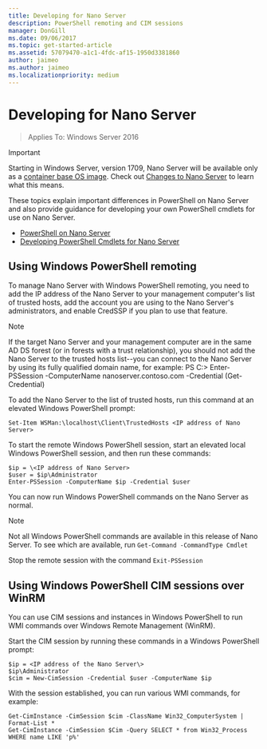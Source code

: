 ```yaml
---
title: Developing for Nano Server
description: PowerShell remoting and CIM sessions
manager: DonGill
ms.date: 09/06/2017
ms.topic: get-started-article
ms.assetid: 57079470-a1c1-4fdc-af15-1950d3381860
author: jaimeo
ms.author: jaimeo
ms.localizationpriority: medium
---
```

# Developing for Nano Server

>Applies To: Windows Server 2016

> [!IMPORTANT]
> Starting in Windows Server, version 1709, Nano Server will be available only as a [container base OS image](/virtualization/windowscontainers/quick-start/using-insider-container-images#install-base-container-image). Check out [Changes to Nano Server](nano-in-semi-annual-channel.md) to learn what this means.

These topics explain important differences in PowerShell on Nano Server and also provide guidance for developing your own PowerShell cmdlets for use on Nano Server.

- [PowerShell on Nano Server](PowerShell-on-Nano-Server.md)
- [Developing PowerShell Cmdlets for Nano Server](Developing-PowerShell-Cmdlets-for-Nano-Server.md)

## Using Windows PowerShell remoting
To manage Nano Server with Windows PowerShell remoting, you need to add the IP address of the Nano Server to your management computer's list of trusted hosts, add the account you are using to the Nano Server's administrators, and enable CredSSP if you plan to use that feature.

> [!NOTE]
> If the target Nano Server and your management computer are in the same AD DS forest (or in forests with a trust relationship), you should not add the Nano Server to the trusted hosts list--you can connect to the Nano Server by using its fully qualified domain name, for example:
>     PS C:\> Enter-PSSession -ComputerName nanoserver.contoso.com -Credential (Get-Credential)


To add the Nano Server to the list of trusted hosts, run this command at an elevated Windows PowerShell prompt:

`Set-Item WSMan:\localhost\Client\TrustedHosts <IP address of Nano Server>`

To start the remote Windows PowerShell session, start an elevated local Windows PowerShell session, and then run these commands:


```
$ip = \<IP address of Nano Server>
$user = $ip\Administrator
Enter-PSSession -ComputerName $ip -Credential $user
```


You can now run Windows PowerShell commands on the Nano Server as normal.

> [!NOTE]
> Not all Windows PowerShell commands are available in this release of Nano Server. To see which are available, run `Get-Command -CommandType Cmdlet`

Stop the remote session with the command `Exit-PSSession`

## Using Windows PowerShell CIM sessions over WinRM
You can use CIM sessions and instances in Windows PowerShell to run WMI commands over Windows Remote Management (WinRM).

Start the CIM session by running these commands in a Windows PowerShell prompt:


```
$ip = <IP address of the Nano Server\>
$ip\Administrator
$cim = New-CimSession -Credential $user -ComputerName $ip
```


With the session established, you can run various WMI commands, for example:


```
Get-CimInstance -CimSession $cim -ClassName Win32_ComputerSystem | Format-List *
Get-CimInstance -CimSession $Cim -Query SELECT * from Win32_Process WHERE name LIKE 'p%'
```

